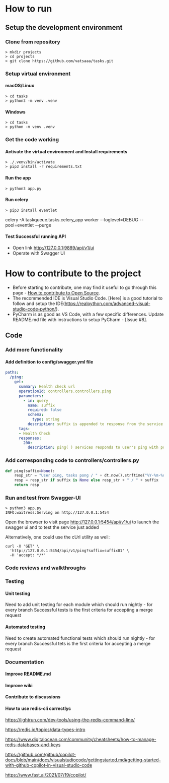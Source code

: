 # How to run
## Setup the development environment
### Clone from repository
```shell
> mkdir projects
> cd projects
> git clone https://github.com/vatsaaa/tasks.git
```

### Setup virtual environment
#### macOS/Linux
```shell
> cd tasks
> python3 -m venv .venv
```

#### Windows
```shell
> cd tasks
> python -m venv .venv
```

### Get the code working
#### Activate the virtual environment and Install requirements
```shell
> ./.venv/bin/activate
> pip3 install -r requirements.txt
```

#### Run the app
```shell
> python3 app.py
```

#### Run celery
```shell
> pip3 install eventlet
```
celery -A taskqueue.tasks.celery_app worker --loglevel=DEBUG --pool=eventlet --purge 

#### Test Successful running API
- Open link http://127.0.0.1:9889/api/v1/ui
- Operate with Swagger UI 

# How to contribute to the project
- Before starting to contribute, one may find it useful to go through this page - [How to contribute to Open Source](https://opensource.guide/how-to-contribute/).
- The recommended IDE is Visual Studio Code. [Here] is a good tutorial to follow and setup the IDE(https://realpython.com/advanced-visual-studio-code-python/).
- PyCharm is as good as VS Code, with a few specific differences. Update README.md file with instructions to setup PyCharm - [Issue #8].
## Code
### Add more functionality
#### Add definition to config/swagger.yml file
```yml
paths:
  /ping:
    get:
      summary: Health check url
      operationId: controllers.controllers.ping
      parameters:
        - in: query
          name: suffix
          required: false
          schema:
            type: string
          description: suffix is appended to response from the service 
      tags:
      - Health Check
      responses:
        200:
          description: ping( ) services responds to user's ping with pong and the time at which the srvice was invoked. e.g. 
```
### Add corresponding code to controllers/controllers.py
```python
def ping(suffix=None):
    resp_str = "User ping, tasks pong / " + dt.now().strftime("%Y-%m-%d, %H:%M:%S")
    resp = resp_str if suffix is None else resp_str + " / " + suffix
    return resp
```
### Run and test from Swagger-UI
```shell
> python3 app.py
INFO:waitress:Serving on http://127.0.0.1:5454
```
Open the browser to visit page http://127.0.0.1:5454/api/v1/ui to launch the swagger ui and to test the service just added

Alternatively, one could use the cUrl utility as well:
```shell
curl -X 'GET' \
  'http://127.0.0.1:5454/api/v1/ping?suffix=suffix01' \
  -H 'accept: */*'
```


### Code reviews and walkthroughs

### Testing
#### Unit testing
Need to add unit testing for each module which should run nightly - for every branch
Successful tests is the first criteria for accepting a merge request

#### Automated testing
Need to create automated functional tests which should run nightly - for every branch
Successful tets is the first criteria for accepting a merge request

### Documentation
#### Improve README.md
#### Improve wiki
#### Contribute to discussions


#### How to use redis-cli correctlyc
https://lightrun.com/dev-tools/using-the-redis-command-line/

https://redis.io/topics/data-types-intro

https://www.digitalocean.com/community/cheatsheets/how-to-manage-redis-databases-and-keys

https://github.com/github/copilot-docs/blob/main/docs/visualstudiocode/gettingstarted.md#getting-started-with-github-copilot-in-visual-studio-code

https://www.fast.ai/2021/07/19/copilot/
